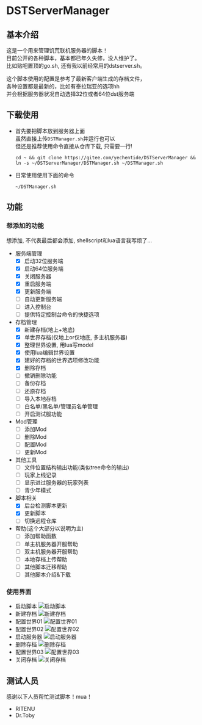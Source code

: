 # DSTServerManager

## 基本介绍

这是一个用来管理饥荒联机服务器的脚本！  
目前公开的各种脚本，基本都已年久失修，没人维护了。  
比如贴吧置顶的go.sh, 还有我以前经常用的dstserver.sh。  

这个脚本使用的配置是参考了最新客户端生成的存档文件，  
各种设置都是最新的，比如有泰拉瑞亚的选项hh  
并会根据服务器状况自动选择32位或者64位dst服务端

## 下载使用

- 首先要把脚本放到服务器上面  
    虽然直接上传`DSTManager.sh`并运行也可以  
    但还是推荐使用命令直接从仓库下载, 只需要一行!
    ```shell
    cd ~ && git clone https://gitee.com/yechentide/DSTServerManager && ln -s ~/DSTServerManager/DSTManager.sh ~/DSTManager.sh
    ```
- 日常使用使用下面的命令
    ```shell
    ~/DSTManager.sh
    ```

## 功能

### 想添加的功能

想添加, 不代表最后都会添加, shellscript和lua语言我写烦了...
- 服务端管理
    - [x] 启动32位服务端
    - [x] 启动64位服务端
    - [x] 关闭服务器
    - [x] 重启服务端
    - [x] 更新服务端
    - [ ] 自动更新服务端
    - [ ] 进入控制台
    - [ ] 提供特定控制台命令的快捷选项
- 存档管理
    - [x] 新建存档(地上+地底)
    - [x] 单世界存档(仅地上or仅地底, 多主机服务器)
    - [x] 整理世界设置, 用lua写model
    - [x] 使用lua编辑世界设置
    - [x] 建好的存档的世界选项修改功能
    - [x] 删除存档
    - [ ] 撤销删除功能
    - [ ] 备份存档
    - [ ] 还原存档
    - [ ] 导入本地存档
    - [ ] 白名单/黑名单/管理员名单管理
    - [ ] 开启测试服功能
- Mod管理
    - [ ] 添加Mod
    - [ ] 删除Mod
    - [ ] 配置Mod
    - [ ] 更新Mod
- 其他工具
    - [ ] 文件位置结构输出功能(类似tree命令的输出)
    - [ ] 玩家上线记录
    - [ ] 显示进过服务器的玩家列表
    - [ ] 青少年模式
- 脚本相关
    - [x] 后台检测脚本更新
    - [x] 更新脚本
    - [ ] 切换远程仓库
- 帮助(这个大部分以说明为主)
    - [ ] 添加帮助函数
    - [ ] 单主机服务器开服帮助
    - [ ] 双主机服务器开服帮助
    - [ ] 本地存档上传帮助
    - [ ] 其他脚本迁移帮助
    - [ ] 其他脚本介绍&下载

### 使用界面

- 启动脚本
![启动脚本](./docs/images/1.gif)
- 新建存档
![新建存档](./docs/images/2.gif)
- 配置世界01
![配置世界01](./docs/images/3.gif)
- 配置世界02
![配置世界02](./docs/images/4.gif)
- 启动服务器
![启动服务器](./docs/images/1.png)
- 删除存档
![删除存档](./docs/images/2.png)
- 配置世界03
![配置世界03](./docs/images/3.png)
- 关闭存档
![关闭存档](./docs/images/4.png)

## 测试人员

感谢以下人员帮忙测试脚本！mua！  
- RITENU
- Dr.Toby
